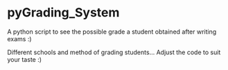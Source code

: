 # pyGrading_System
A python script to see the possible grade a student obtained after writing exams :)

Different schools and method of grading students... Adjust the code to suit your taste :)
